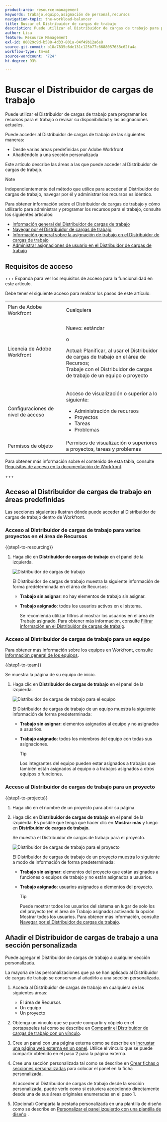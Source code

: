 ```yaml
---
product-area: resource-management
keywords: trabajo,equipo,asignación de personal,recursos
navigation-topic: the-workload-balancer
title: Buscar el Distribuidor de cargas de trabajo
description: Puede utilizar el Distribuidor de cargas de trabajo para programar los recursos para el trabajo o revisar su disponibilidad y las asignaciones actuales.
author: Lisa
feature: Resource Management
exl-id: 88029c9d-b588-4d33-801a-04f49b12a6e8
source-git-commit: b18a7835c6de131c125b77c6688057638c62fa4a
workflow-type: tm+mt
source-wordcount: '724'
ht-degree: 93%

---
```


# Buscar el Distribuidor de cargas de trabajo

Puede utilizar el Distribuidor de cargas de trabajo para programar los recursos para el trabajo o revisar su disponibilidad y las asignaciones actuales.

Puede acceder al Distribuidor de cargas de trabajo de las siguientes maneras:

* Desde varias áreas predefinidas por Adobe Workfront
* Añadiéndolo a una sección personalizada

Este artículo describe las áreas a las que puede acceder al Distribuidor de cargas de trabajo.

>[!NOTE]
>
>Independientemente del método que utilice para acceder al Distribuidor de cargas de trabajo, navegar por él y administrar los recursos es idéntico.
>
>Para obtener información sobre el Distribuidor de cargas de trabajo y cómo utilizarlo para administrar y programar los recursos para el trabajo, consulte los siguientes artículos:
>
>* [Información general del Distribuidor de cargas de trabajo](../../resource-mgmt/workload-balancer/overview-workload-balancer.md)
>* [Navegar por el Distribuidor de cargas de trabajo](../../resource-mgmt/workload-balancer/navigate-the-workload-balancer.md)
>* [Información general sobre la asignación de trabajo en el Distribuidor de cargas de trabajo](../../resource-mgmt/workload-balancer/assign-work-in-workload-balancer.md)
>* [Administrar asignaciones de usuario en el Distribuidor de cargas de trabajo](../../resource-mgmt/workload-balancer/manage-user-allocations-workload-balancer.md)

## Requisitos de acceso

+++ Expanda para ver los requisitos de acceso para la funcionalidad en este artículo.

Debe tener el siguiente acceso para realizar los pasos de este artículo:

<table style="table-layout:auto"> 
 <col> 
 <col> 
 <tbody> 
  <tr> 
   <td role="rowheader">Plan de Adobe Workfront</td> 
   <td> <p>Cualquiera </p> </td> 
  </tr> 
  <tr> 
   <td role="rowheader">Licencia de Adobe Workfront</td> 
   <td><p>Nuevo: estándar</p>
       <p>o</p>
       <p>Actual: Planificar, al usar el Distribuidor de cargas de trabajo en el área de Recursos;</br>
       Trabaje con el Distribuidor de cargas de trabajo de un equipo o proyecto</p></td>
  </tr> 
   <td role="rowheader">Configuraciones de nivel de acceso</td> 
   <td> <p>Acceso de visualización o superior a lo siguiente:</p> 
    <ul> 
     <li>Administración de recursos</li> 
     <li>Proyectos</li> 
     <li>Tareas</li> 
     <li>Problemas</li> 
    </ul> </td> 
  </tr> 
  <tr> 
   <td role="rowheader">Permisos de objeto</td> 
   <td>Permisos de visualización o superiores a proyectos, tareas y problemas</td> 
  </tr> 
 </tbody> 
</table>

Para obtener más información sobre el contenido de esta tabla, consulte [Requisitos de acceso en la documentación de Workfront](/help/quicksilver/administration-and-setup/add-users/access-levels-and-object-permissions/access-level-requirements-in-documentation.md).

+++

## Acceso al Distribuidor de cargas de trabajo en áreas predefinidas

Las secciones siguientes ilustran dónde puede acceder al Distribuidor de cargas de trabajo dentro de Workfront.

### Acceso al Distribuidor de cargas de trabajo para varios proyectos en el área de Recursos

{{step1-to-resourcing}}

1. Haga clic en **Distribuidor de cargas de trabajo** en el panel de la izquierda.

   ![Distribuidor de cargas de trabajo](assets/nwe-balancer-global.png)

   El Distribuidor de cargas de trabajo muestra la siguiente información de forma predeterminada en el área de Recursos:

   * **Trabajo sin asignar**: no hay elementos de trabajo sin asignar.
   * **Trabajo asignado**: todos los usuarios activos en el sistema.

     Se recomienda utilizar filtros al mostrar los usuarios en el área de Trabajo asignado. Para obtener más información, consulte [Filtrar información en el Distribuidor de cargas de trabajo](../workload-balancer/filter-information-workload-balancer.md).

### Acceso al Distribuidor de cargas de trabajo para un equipo

Para obtener más información sobre los equipos en Workfront, consulte [Información general de los equipos](/help/quicksilver/people-teams-and-groups/create-and-manage-teams/teams-overview.md).

{{step1-to-team}}

Se muestra la página de su equipo de inicio.

1. Haga clic en **Distribuidor de cargas de trabajo** en el panel de la izquierda.

   ![Distribuidor de cargas de trabajo para el equipo](assets/nwe-balancer-team-350x172.png)

   El Distribuidor de cargas de trabajo de un equipo muestra la siguiente información de forma predeterminada:

   * **Trabajo sin asignar**: elementos asignados al equipo y no asignados a usuarios.
   * **Trabajo asignado**: todos los miembros del equipo con todas sus asignaciones.

     >[!TIP]
     >
     >Los integrantes del equipo pueden estar asignados a trabajos que también están asignados al equipo o a trabajos asignados a otros equipos o funciones.

### Acceso al Distribuidor de cargas de trabajo para un proyecto

{{step1-to-projects}}

1. Haga clic en el nombre de un proyecto para abrir su página.
1. Haga clic en **Distribuidor de cargas de trabajo** en el panel de la izquierda. Es posible que tenga que hacer clic en **Mostrar más** y luego en **Distribuidor de cargas de trabajo**.

   Se muestra el Distribuidor de cargas de trabajo para el proyecto.

   ![Distribuidor de cargas de trabajo para el proyecto](assets/nwe-balancer-project-350x152.png)

   El Distribuidor de cargas de trabajo de un proyecto muestra lo siguiente a modo de información de forma predeterminada:

   * **Trabajo sin asignar**: elementos del proyecto que están asignados a funciones o equipos de trabajo y no están asignados a usuarios.
   * **Trabajo asignado**: usuarios asignados a elementos del proyecto.

     >[!TIP]
     >
     >Puede mostrar todos los usuarios del sistema en lugar de solo los del proyecto (en el área de Trabajo asignado) activando la opción Mostrar todos los usuarios. Para obtener más información, consulte [Navegar por el Distribuidor de cargas de trabajo](../workload-balancer/navigate-the-workload-balancer.md).


## Añadir el Distribuidor de cargas de trabajo a una sección personalizada

Puede agregar el Distribuidor de cargas de trabajo a cualquier sección personalizada.

La mayoría de las personalizaciones que ya se han aplicado al Distribuidor de cargas de trabajo se conservan al añadirlo a una sección personalizada.

1. Acceda al Distribuidor de cargas de trabajo en cualquiera de las siguientes áreas:

   * El área de Recursos
   * Un equipo
   * Un proyecto

1. Obtenga un vínculo que se puede compartir y cópielo en el portapapeles tal como se describe en [Compartir el Distribuidor de cargas de trabajo con un vínculo](../../resource-mgmt/workload-balancer/share-link-for-workload-balancer.md).
1. Cree un panel con una página externa como se describe en [Incrustar una página web externa en un panel](../../reports-and-dashboards/dashboards/creating-and-managing-dashboards/embed-external-web-page-dashboard.md). Utilice el vínculo que se puede compartir obtenido en el paso 2 para la página externa.

   <!--
      (NOTE: ensure this stays correct)
      -->

1. Cree una sección personalizada tal como se describe en [Crear fichas o secciones personalizadas](../../workfront-basics/manage-your-account-and-profile/configuring-your-user-profile/create-custom-tabs.md) para colocar el panel en la ficha personalizada.

   Al acceder al Distribuidor de cargas de trabajo desde la sección personalizada, puede verlo como si estuviera accediendo directamente desde una de sus áreas originales enumeradas en el paso 1.

   <!--
      (NOTE: ensure this stays correct)
     -->

1. (Opcional) Comparta la pestaña personalizada en una plantilla de diseño como se describe en [Personalizar el panel izquierdo con una plantilla de diseño](../../administration-and-setup/customize-workfront/use-layout-templates/customize-left-panel.md) .


<!--
For a team:

* From the Workload Balancer section of a team.

  You can adjust allocations and review or assign work from multiple projects to individual team members.

For a project:

  You can do the following when you use the Workload Balancer within a project:

   * Assign work on the project to users already assigned other work on the project.
   * Assign work to any user that might not be on the project.

   * View additional work that users are assigned to on other projects.
   * Adjust user allocations to work items.-->
